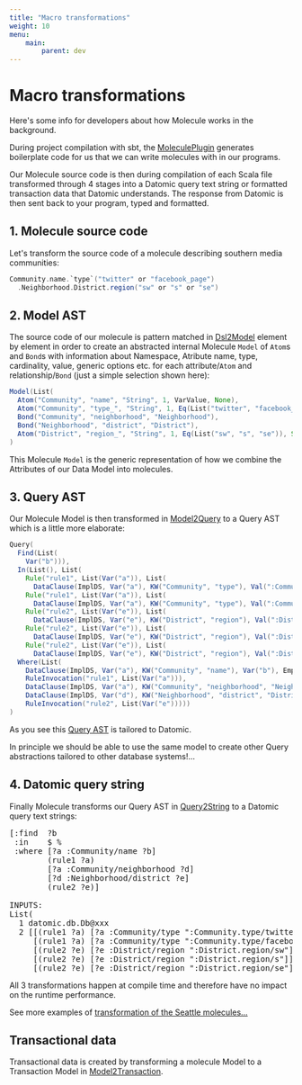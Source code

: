 ```yaml
---
title: "Macro transformations"
weight: 10
menu:
    main:
        parent: dev
---
```


# Macro transformations

Here's some info for developers about how Molecule works in the background.

During project compilation with sbt, the [MoleculePlugin](https://github.com/scalamolecule/sbt-molecule) generates boilerplate code for us that we can write molecules with in our programs. 

Our Molecule source code is then during compilation of each Scala file transformed through 4 stages into a Datomic query text string or formatted transaction data that Datomic understands. The response from Datomic is then sent back to your program, typed and formatted.



## 1. Molecule source code

Let's transform the source code of a molecule describing southern media communities:

```scala
Community.name.`type`("twitter" or "facebook_page")
  .Neighborhood.District.region("sw" or "s" or "se")
```


## 2. Model AST

The source code of our molecule is pattern matched in [Dsl2Model](https://github.com/scalamolecule/molecule/blob/master/molecule/jvm/src/main/scala/molecule/core/transform/Dsl2Model.scala) element by element in order to create an abstracted internal Molecule `Model` of `Atom`s and `Bond`s with information about Namespace, Atribute name, type, cardinality, value, generic options etc. for each attribute/`Atom` and relationship/`Bond`  (just a simple selection shown here):

```scala
Model(List(
  Atom("Community", "name", "String", 1, VarValue, None),
  Atom("Community", "type_", "String", 1, Eq(List("twitter", "facebook_page")), Some(":Community.type/")),
  Bond("Community", "neighborhood", "Neighborhood"),
  Bond("Neighborhood", "district", "District"),
  Atom("District", "region_", "String", 1, Eq(List("sw", "s", "se")), Some(":District.region/")))
)
```
This Molecule `Model` is the generic representation of how we combine the Attributes of our Data Model into molecules.


## 3. Query AST
Our Molecule Model is then transformed in [Model2Query](https://github.com/scalamolecule/molecule/blob/master/molecule/shared/src/main/scala/molecule/core/transform/Model2Query.scala) to a Query AST which is a little more elaborate:

```scala
Query(
  Find(List(
    Var("b"))),
  In(List(), List(
    Rule("rule1", List(Var("a")), List(
      DataClause(ImplDS, Var("a"), KW("Community", "type"), Val(":Community.type/twitter"), Empty))),
    Rule("rule1", List(Var("a")), List(
      DataClause(ImplDS, Var("a"), KW("Community", "type"), Val(":Community.type/facebook_page"), Empty))),
    Rule("rule2", List(Var("e")), List(
      DataClause(ImplDS, Var("e"), KW("District", "region"), Val(":District.region/sw"), Empty))),
    Rule("rule2", List(Var("e")), List(
      DataClause(ImplDS, Var("e"), KW("District", "region"), Val(":District.region/s"), Empty))),
    Rule("rule2", List(Var("e")), List(
      DataClause(ImplDS, Var("e"), KW("District", "region"), Val(":District.region/se"), Empty)))), List(DS)),
  Where(List(
    DataClause(ImplDS, Var("a"), KW("Community", "name"), Var("b"), Empty),
    RuleInvocation("rule1", List(Var("a"))),
    DataClause(ImplDS, Var("a"), KW("Community", "neighborhood", "Neighborhood"), Var("d"), Empty),
    DataClause(ImplDS, Var("d"), KW("Neighborhood", "district", "District"), Var("e"), Empty),
    RuleInvocation("rule2", List(Var("e")))))
)
``` 
As you see this [Query AST](https://github.com/scalamolecule/molecule/blob/master/molecule/shared/src/main/scala/molecule/core/ast/query.scala) is tailored to Datomic.

In principle we should be able to use the same model to create other Query abstractions tailored to other database systems!...


## 4. Datomic query string

Finally Molecule transforms our Query AST in [Query2String](https://github.com/scalamolecule/molecule/blob/master/molecule/shared/src/main/scala/molecule/core/transform/Query2String.scala) to a Datomic query text strings:

<pre>
[:find  ?b
 :in    $ %
 :where [?a :Community/name ?b]
        (rule1 ?a)
        [?a :Community/neighborhood ?d]
        [?d :Neighborhood/district ?e]
        (rule2 ?e)]

INPUTS:
List(
  1 datomic.db.Db@xxx
  2 [[(rule1 ?a) [?a :Community/type ":Community.type/twitter"]]
     [(rule1 ?a) [?a :Community/type ":Community.type/facebook_page"]]
     [(rule2 ?e) [?e :District/region ":District.region/sw"]]
     [(rule2 ?e) [?e :District/region ":District.region/s"]]
     [(rule2 ?e) [?e :District/region ":District.region/se"]]]
</pre>

All 3 transformations happen at compile time and therefore have no impact on the runtime performance.

See more examples of [transformation of the Seattle molecules...](https://github.com/scalamolecule/molecule/blob/master/molecule-tests/src/test/scala/molecule/tests/examples/datomic/seattle/SeattleTransformationTests.scala)



## Transactional data

Transactional data is created by transforming a molecule Model to a Transaction Model in [Model2Transaction](https://github.com/scalamolecule/molecule/blob/master/molecule/jvm/src/main/scala-2.13%2B/molecule/core/transform/Model2Transaction.scala).